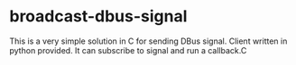 broadcast-dbus-signal
=====================

This is a very simple solution in C for sending DBus signal.
Client written in python provided. It can subscribe to signal and run a callback.C